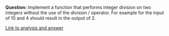 **Question:** Implement a function that performs integer division on two integers without the use of the division / operator. For example for the input of 10 and 4 should result in the output of 2.

[Link to analysis and answer](http://www.growingwiththeweb.com/2013/06/algorithm-integer-division-without.html)
